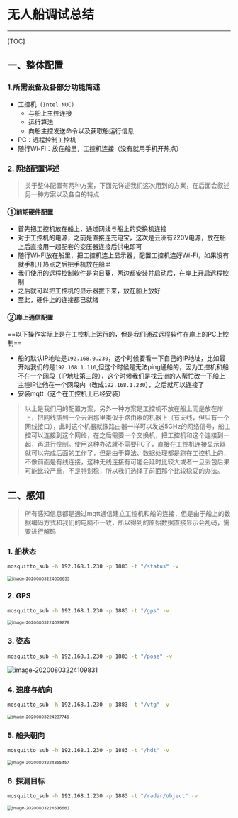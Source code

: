 # 无人船调试总结

---

[TOC]

## 一、整体配置

### 1.所需设备及各部分功能简述

- 工控机（`Intel NUC`）
  - 与船上主控连接
  - 运行算法
  - 向船主控发送命令以及获取船运行信息
- PC：远程控制工控机
- 随行Wi-Fi：放在船里，工控机连接（没有就用手机开热点）

### 2. 网络配置详述

> 关于整体配置有两种方案，下面先详述我们这次用到的方案，在后面会叙述另一种方案以及各自的特点

#### ①前期硬件配置

- 首先把工控机放在船上，通过网线与船上的交换机连接
- 对于工控机的电源，之前是直接连充电宝，这次是云洲有220V电源，放在船上后直接用一起配套的变压器连接后供电即可
- 随行Wi-Fi放在船里，把工控机连上显示器，配置工控机连好Wi-Fi，如果没有就手机开热点之后把手机放在船里
- 我们使用的远程控制软件是向日葵，两边都安装并启动后，在岸上开启远程控制
- 之后就可以把工控机的显示器拔下来，放在船上放好
- 至此，硬件上的连接都已就绪

#### ②岸上通信配置

==以下操作实际上是在工控机上运行的，但是我们通过远程软件在岸上的PC上控制==

- 船的默认IP地址是`192.168.0.230`，这个时候要看一下自己的IP地址，比如最开始我们的是`192.168.1.110`,但这个时候是无法ping通船的，因为工控机和船不在一个网段（IP地址第三段），这个时候我们是找云洲的人帮忙改一下船上主控IP让他在一个网段内（改成`192.168.1.230`），之后就可以连接了
- 安装mqtt（这个在工控机上已经安装）

> ​		以上是我们用的配置方案，另外一种方案是工控机不放在船上而是放在岸上，把网线插到一个云洲那里类似于路由器的机器上（有天线，但只有一个网线接口），此时这个机器就像路由器一样可以发送5GHz的网络信号，船主控可以连接到这个网络，在之后需要一个交换机，把工控机和这个连接到一起，再进行控制。使用这种办法就不需要PC了，直接在工控机连接显示器就可以完成后面的工作了，但是由于算法、数据处理都是跑在工控机上的，不像前面是有线连接，这种无线连接有可能会延时比较大或者一旦丢包后果可能比较严重，不是特别稳，所以我们选择了前面那个比较稳妥的办法。

## 二、感知

> 所有感知信息都是通过mqtt通信建立工控机和船的连接，但是由于船上的数据编码方式和我们的电脑不一致，所以得到的原始数据直接显示会乱码，需要进行解码

### 1. 船状态

```sh
mosquitto_sub -h 192.168.1.230 -p 1883 -t "/status" -v
```

<img src="http://www.hz-heze.com/wp-content/uploads/2020/08/image-20200803224006655.png" alt="image-20200803224006655" style="zoom:67%;" />

### 2. GPS

```sh
mosquitto_sub -h 192.168.1.230 -p 1883 -t "/gps" -v
```

<img src="http://www.hz-heze.com/wp-content/uploads/2020/08/image-20200803224039879.png" alt="image-20200803224039879" style="zoom:67%;" />

### 3. 姿态

```sh
mosquitto_sub -h 192.168.1.230 -p 1883 -t "/pose" -v
```

![image-20200803224109831](http://www.hz-heze.com/wp-content/uploads/2020/08/image-20200803224109831.png)

### 4. 速度与航向

```sh
mosquitto_sub -h 192.168.1.230 -p 1883 -t "/vtg" -v
```

<img src="http://www.hz-heze.com/wp-content/uploads/2020/08/image-20200803224237746.png" alt="image-20200803224237746" style="zoom:67%;" />

### 5. 船头朝向

```sh
mosquitto_sub -h 192.168.1.230 -p 1883 -t "/hdt" -v
```

<img src="http://www.hz-heze.com/wp-content/uploads/2020/08/image-20200803224355457.png" alt="image-20200803224355457" style="zoom:67%;" />

### 6. 探测目标

```sh
mosquitto_sub -h 192.168.1.230 -p 1883 -t "/radar/object" -v
```

<img src="http://www.hz-heze.com/wp-content/uploads/2020/08/image-20200803224536663.png" alt="image-20200803224536663" style="zoom:67%;" />